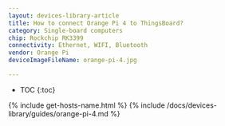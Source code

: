 ```yaml
---
layout: devices-library-article
title: How to connect Orange Pi 4 to ThingsBoard?
category: Single-board computers
chip: Rockchip RK3399
connectivity: Ethernet, WIFI, Bluetooth
vendor: Orange Pi
deviceImageFileName: orange-pi-4.jpg

---
```



* TOC
{:toc}

{% include get-hosts-name.html %}
{% include /docs/devices-library/guides/orange-pi-4.md %}